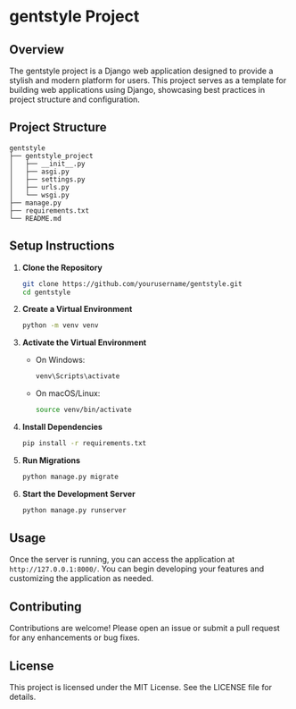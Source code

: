 # gentstyle Project

## Overview
The gentstyle project is a Django web application designed to provide a stylish and modern platform for users. This project serves as a template for building web applications using Django, showcasing best practices in project structure and configuration.

## Project Structure
```
gentstyle
├── gentstyle_project
│   ├── __init__.py
│   ├── asgi.py
│   ├── settings.py
│   ├── urls.py
│   └── wsgi.py
├── manage.py
├── requirements.txt
└── README.md
```

## Setup Instructions

1. **Clone the Repository**
   ```bash
   git clone https://github.com/yourusername/gentstyle.git
   cd gentstyle
   ```

2. **Create a Virtual Environment**
   ```bash
   python -m venv venv
   ```

3. **Activate the Virtual Environment**
   - On Windows:
     ```bash
     venv\Scripts\activate
     ```
   - On macOS/Linux:
     ```bash
     source venv/bin/activate
     ```

4. **Install Dependencies**
   ```bash
   pip install -r requirements.txt
   ```

5. **Run Migrations**
   ```bash
   python manage.py migrate
   ```

6. **Start the Development Server**
   ```bash
   python manage.py runserver
   ```

## Usage
Once the server is running, you can access the application at `http://127.0.0.1:8000/`. You can begin developing your features and customizing the application as needed.

## Contributing
Contributions are welcome! Please open an issue or submit a pull request for any enhancements or bug fixes.

## License
This project is licensed under the MIT License. See the LICENSE file for details.